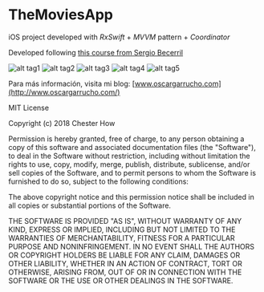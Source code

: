 # TheMoviesApp
iOS project developed with *RxSwift* + *MVVM* pattern + *Coordinator*

Developed following [this course from Sergio Becerril](https://www.youtube.com/watch?v=bM6EbP5MGW8&list=PLaGK9OPKkB9fBzKQ4GHNkZIC1N5Wpv15m&ab_channel=SergioBecerril)

![alt tag1](images/image01.png)
![alt tag2](images/image02.png)
![alt tag3](images/image03.png)
![alt tag4](images/image04.png)
![alt tag5](images/image05.png)

Para más información, visita mi blog: [www.oscargarrucho.com](http://www.oscargarrucho.com/)

MIT License

Copyright (c) 2018 Chester How

Permission is hereby granted, free of charge, to any person obtaining a copy of this software and associated documentation files (the "Software"), to deal in the Software without restriction, including without limitation the rights to use, copy, modify, merge, publish, distribute, sublicense, and/or sell copies of the Software, and to permit persons to whom the Software is furnished to do so, subject to the following conditions:

The above copyright notice and this permission notice shall be included in all copies or substantial portions of the Software.

THE SOFTWARE IS PROVIDED "AS IS", WITHOUT WARRANTY OF ANY KIND, EXPRESS OR IMPLIED, INCLUDING BUT NOT LIMITED TO THE WARRANTIES OF MERCHANTABILITY, FITNESS FOR A PARTICULAR PURPOSE AND NONINFRINGEMENT. IN NO EVENT SHALL THE AUTHORS OR COPYRIGHT HOLDERS BE LIABLE FOR ANY CLAIM, DAMAGES OR OTHER LIABILITY, WHETHER IN AN ACTION OF CONTRACT, TORT OR OTHERWISE, ARISING FROM, OUT OF OR IN CONNECTION WITH THE SOFTWARE OR THE USE OR OTHER DEALINGS IN THE SOFTWARE.
